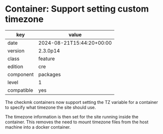 [//]: # (werk v2)
# Container: Support setting custom timezone

key        | value
---------- | ---
date       | 2024-08-21T15:44:20+00:00
version    | 2.3.0p14
class      | feature
edition    | cre
component  | packages
level      | 1
compatible | yes

The checkmk containers now support setting the TZ variable for a container to specify what timezone the site should use.

The timezone information is then set for the site running inside the container.
This removes the need to mount timezone files from the host machine into a docker container.

